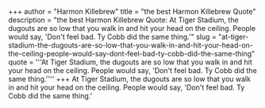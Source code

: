 +++
author = "Harmon Killebrew"
title = "the best Harmon Killebrew Quote"
description = "the best Harmon Killebrew Quote: At Tiger Stadium, the dugouts are so low that you walk in and hit your head on the ceiling. People would say, 'Don't feel bad. Ty Cobb did the same thing.'"
slug = "at-tiger-stadium-the-dugouts-are-so-low-that-you-walk-in-and-hit-your-head-on-the-ceiling-people-would-say-dont-feel-bad-ty-cobb-did-the-same-thing"
quote = '''At Tiger Stadium, the dugouts are so low that you walk in and hit your head on the ceiling. People would say, 'Don't feel bad. Ty Cobb did the same thing.''''
+++
At Tiger Stadium, the dugouts are so low that you walk in and hit your head on the ceiling. People would say, 'Don't feel bad. Ty Cobb did the same thing.'
